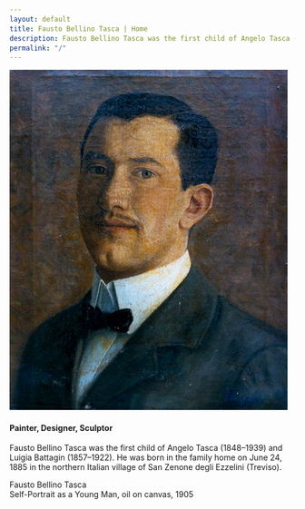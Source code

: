 ```yaml
---
layout: default
title: Fausto Bellino Tasca | Home
description: Fausto Bellino Tasca was the first child of Angelo Tasca (1848-1939) and Luigia Battagin (1857-1922).
permalink: "/"
---
```

<div class="container-home">
  <img src="../images/home-fausto.jpg" alt="Fausto Bellino Tasca, Self-pPrtrait as a Young Man, oil on canvas, 1905">
</div>

#### Painter, Designer, Sculptor

<div class="home-text">
<p>Fausto Bellino Tasca was the first child of Angelo Tasca (1848&#8211;1939) and Luigia Battagin (1857&#8211;1922). He was born in the family home on June 24, 1885 in the northern Italian village of San Zenone degli Ezzelini (Treviso).</p>

<p class="home-caption">Fausto Bellino Tasca<br />Self-Portrait as a Young Man, oil on canvas, 1905</p>
</div>
